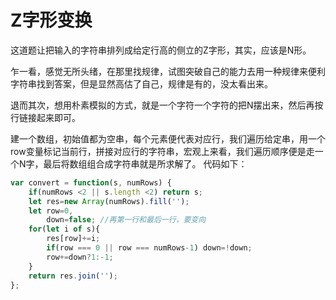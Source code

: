 # Z字形变换

这道题让把输入的字符串排列成给定行高的侧立的Z字形，其实，应该是N形。

乍一看，感觉无所头绪，在那里找规律，试图突破自己的能力去用一种规律来便利字符串找到答案，但是显然高估了自己，规律是有的，没太看出来。

退而其次，想用朴素模拟的方式，就是一个字符一个字符的把N摆出来，然后再按行链接起来即可。

建一个数组，初始值都为空串，每个元素便代表对应行，我们遍历给定串，用一个row变量标记当前行，拼接对应行的字符串，宏观上来看，我们遍历顺序便是走一个N字，最后将数组组合成字符串就是所求解了。
代码如下：

```javascript
var convert = function(s, numRows) {
    if(numRows <2 || s.length <2) return s;
    let res=new Array(numRows).fill('');
    let row=0,
        down=false;	//再第一行和最后一行，要变向
    for(let i of s){
        res[row]+=i;
        if(row === 0 || row === numRows-1) down=!down;
        row+=down?1:-1;
    }
    return res.join('');
};
```